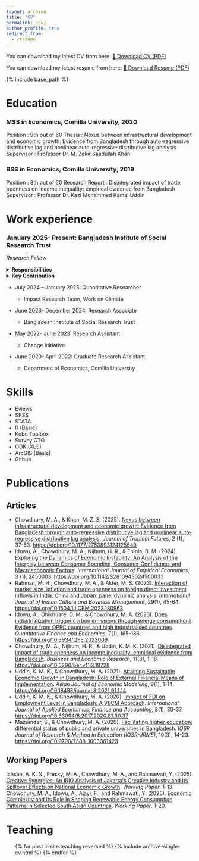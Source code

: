 ```yaml
---
layout: archive
title: "CV"
permalink: /cv/
author_profile: true
redirect_from:
  - /resume
---
```


You can download my latest CV from here:  [📄 Download CV (PDF)](/files/CV.pdf)

You can download my latest resume from here:  [📄 Download Resume (PDF)](/files/Resume.pdf)

{% include base_path %}

Education
======
### MSS in Economics, Comilla University, 2020
Position        : 9th out of 60
Thesis          : Nexus between infrastructural development and economic growth: Evidence from Bangladesh through auto-regressive distributive lag and nonlinear auto-regressive distributive lag analysis
Supervisor      : Professor Dr. M. Zakir Saadullah Khan
   
### BSS in Economics, Comilla University, 2019 
Position        : 8th out of 60
Research Report : Disintegrated impact of trade openness on income inequality: empirical evidence from Bangladesh
Supervisor      : Professor Dr. Kazi Mohammed Kamal Uddin
    
Work experience
======
### January 2025- Present: Bangladesh Institute of Social Research Trust
   *Research Fellow*
   <details>
    <summary><strong>Responsibilities</strong></summary>
    <ul>
      <li>Led baseline survey design and field supervision for climate-related research.</li>
      <li>Conducted quantitative analysis using STATA and R.</li>
      <li>Prepared research reports and policy briefs for donors.</li>
    </ul>
    </details>
      
   <details>
    <summary><strong>Key Contribution</strong></summary>
    <ul>
      <li>Led completion of a research project on climate-induced migration for BRAC, overseeing survey tool design, field supervision, data analysis, and report writing.</li>
      <li>Mentored a team of 3 interns and junior researchers in developing research proposals and implementing studies.</li>
      <li>Secured competitive consultancies from UNDP Bangladesh, including $120,000 for an e-Parliament Feasibility Study and $19,850 for a gender analysis of the waste value chain in Chattogram, Cox’s Bazar, and Tangail, through competitive proposal development.</li>
    </ul>
    </details>

* July 2024 – January 2025: Quantitative Researcher 
  * Impact Research Team, Work on Climate  
 
* June 2023- December 2024: Research Associate
  * Bangladesh Institute of Social Research Trust

* May 2022- June 2023: Research Assistant
  * Change Initiative 

* June 2020- April 2022: Graduate Research Assistant
  * Department of Economics, Comilla University 

  
Skills
======
* Eviews
* SPSS
* STATA
* R (Basic)
* Kobo Toolbox
* Survey CTO
* ODK (XLS)
* ArcGIS (Basic)
* Github

Publications
======
## Articles

* Chowdhury, M. A., & Khan, M. Z. S. (2025). [Nexus between infrastructural development and economic growth: Evidence from Bangladesh through auto-regressive distributive lag and nonlinear auto-regressive distributive lag analysis](https://munemahmad.github.io/files/paper8.pdf). *Journal of Tropical Futures*, 2 (1), 37-53. https://doi.org/10.1177/2753893124125649 
* Idowu, A., Chowdhury, M. A., Nijhum, H. R., & Eniola, B. M. (2024). [Exploring the Dynamics of Economic Instability: An Analysis of the Interplay between Consumer Spending, Consumer Confidence, and Macroeconomic Factors](https://munemahmad.github.io/files/paper7.pdf). *International Journal of Empirical Economics*, 3 (1), 2450003. https://doi.org/10.1142/S2810943024500033
* Rahman, M. H., Chowdhury, M. A., & Akter, M. S. (2023). [Interaction of market size, inflation and trade openness on foreign direct investment inflows in India, China and Japan: panel dynamic analysis](https://munemahmad.github.io/files/paper6.pdf). *International Journal of Indian Culture and Business Management*, 29(1), 45-64. https://doi.org/10.1504/IJICBM.2023.130963 
* Idowu, A., Ohikhuare, O. M., & Chowdhury, M. A. (2023). [Does industrialization trigger carbon emissions through energy consumption? Evidence from OPEC countries and high industrialised countries](https://munemahmad.github.io/files/paper5.pdf). *Quantitative Finance and Economics*, 7(1), 165-186. https://doi.org/10.3934/QFE.2023009     
* Chowdhury, M. A., Nijhum, H. R., & Uddin, K. M. K. (2021). [Disintegrated impact of trade openness on income inequality: empirical evidence from Bangladesh](https://munemahmad.github.io/files/paper4.pdf). *Business and Economic Research*, 11(3), 1-18. https://doi.org/10.5296/ber.v11i3.18728
* Uddin, K. M. K., & Chowdhury, M. A. (2021). [Attaining Sustainable Economic Growth in Bangladesh: Role of External Financial Means of Implementation](https://munemahmad.github.io/files/paper3.pdf). *Asian Journal of Economic Modelling*, 9(1), 1-14. https://doi.org/10.18488/journal.8.2021.91.1.14 
* Uddin, K. M. K., & Chowdhury, M. A. (2020). [Impact of FDI on Employment Level in Bangladesh: A VECM Approach](https://munemahmad.github.io/files/paper2.pdf). *International Journal of Applied Economics, Finance and Accounting*, 8(1), 30-37. https://doi.org/10.33094/8.2017.2020.81.30.37 
* Mazumder, S., & Chowdhury, M. A. (2020). [Facilitating higher education: differential status of public and private universities in Bangladesh](http://munemahmad.github.io/files/paper1.pdf). *IOSR Journal of Research & Method in Education (IOSR-JRME)*, 10(3), 14-23. https://doi.org/10.9790/7388-1003061423 

## Working Papers
Ichsan, A. K. N., Fresky, M. A., Chowdhury, M. A., and Rahmawati, Y. (2025). [Creative Synergies: An IRIO Analysis of Jakarta's Creative Industry and Its Spillover Effects on National Economic Growth](https://munemahmad.github.io/publications/workingpaper2-abstract/). *Working Paper*. 1-13.
Chowdhury, M. A., Idowu, A., Ajayi, F., and Rahmawati, Y. (2025). [Economic Complexity and Its Role in Shaping Renewable Energy Consumption Patterns in Selected South Asian Countries](https://munemahmad.github.io/publications/workingpaper1-abstract/). *Working Paper*. 1-20.


Teaching
======
  <ul>{% for post in site.teaching reversed %}
    {% include archive-single-cv.html %}
  {% endfor %}</ul>
  

